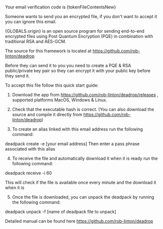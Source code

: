 Your email verification code is {tokenFileContentsNew}


Someone wants to send you an encrypted file, if you don't want to accept it you can ignore this email.

{GLOBALS.origin} is an open source program for sending end-to-end encrypted files using Post Quantum Encryption (PQE) in combination with traditional RSA and AES-GCM.

The source for this framework is located at https://github.com/rob-linton/deadrop


Before they can send it to you you need to create a PQE & RSA public/private key pair so they can encrypt it with your public key before they send it.

To accept this file follow this quick start guide:

1. Download the app from https://github.com/rob-linton/deadrop/releases , supported platforms MacOS, Windows & Linux.

2. Check that the executable hash is correct.
(You can also download the source and compile it directly from https://github.com/rob-linton/deadrop)

3. To create an alias linked with this email address run the following command:

deadpack create -e [your email address]
Then enter a pass phrase associated with this alias

4. To receive the file and automatically download it when it is ready run the following command:

deadpack receive -i 60

This will check if the file is available once every minute and the download it when it is

5. Once the file is downloaded, you can unpack the deadpack by running the following command:

deadpack unpack -f [name of deadpack file to unpack]

Detailed manual can be found here https://github.com/rob-linton/deadrop



